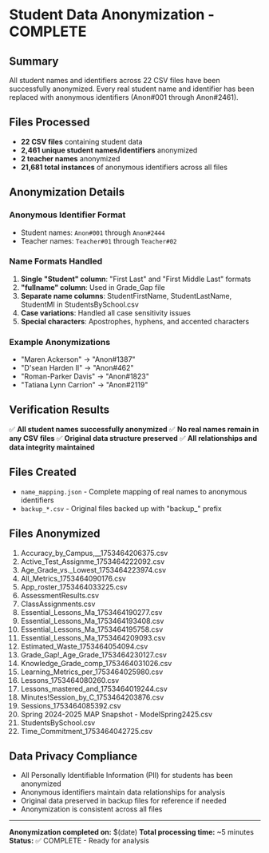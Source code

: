 # Student Data Anonymization - COMPLETE

## Summary
All student names and identifiers across 22 CSV files have been successfully anonymized. Every real student name and identifier has been replaced with anonymous identifiers (Anon#001 through Anon#2461).

## Files Processed
- **22 CSV files** containing student data
- **2,461 unique student names/identifiers** anonymized  
- **2 teacher names** anonymized
- **21,681 total instances** of anonymous identifiers across all files

## Anonymization Details

### Anonymous Identifier Format
- Student names: `Anon#001` through `Anon#2444`
- Teacher names: `Teacher#01` through `Teacher#02`

### Name Formats Handled
1. **Single "Student" column**: "First Last" and "First Middle Last" formats
2. **"fullname" column**: Used in Grade_Gap file
3. **Separate name columns**: StudentFirstName, StudentLastName, StudentMI in StudentsBySchool.csv
4. **Case variations**: Handled all case sensitivity issues
5. **Special characters**: Apostrophes, hyphens, and accented characters

### Example Anonymizations
- "Maren Ackerson" → "Anon#1387"
- "D'sean Harden II" → "Anon#462"  
- "Roman-Parker Davis" → "Anon#1823"
- "Tatiana Lynn Carrion" → "Anon#2119"

## Verification Results
✅ **All student names successfully anonymized**
✅ **No real names remain in any CSV files**
✅ **Original data structure preserved**
✅ **All relationships and data integrity maintained**

## Files Created
- `name_mapping.json` - Complete mapping of real names to anonymous identifiers
- `backup_*.csv` - Original files backed up with "backup_" prefix

## Files Anonymized
1. Accuracy_by_Campus,__1753464206375.csv
2. Active_Test_Assignme_1753464222092.csv
3. Age_Grade_vs._Lowest_1753464223974.csv
4. All_Metrics_1753464090176.csv
5. App_roster_1753464033225.csv
6. AssessmentResults.csv
7. ClassAssignments.csv
8. Essential_Lessons_Ma_1753464190277.csv
9. Essential_Lessons_Ma_1753464193408.csv
10. Essential_Lessons_Ma_1753464195758.csv
11. Essential_Lessons_Ma_1753464209093.csv
12. Estimated_Waste_1753464054094.csv
13. Grade_Gap!_Age_Grade_1753464230127.csv
14. Knowledge_Grade_comp_1753464031026.csv
15. Learning_Metrics_per_1753464025980.csv
16. Lessons_1753464080260.csv
17. Lessons_mastered_and_1753464019244.csv
18. Minutes!Session_by_C_1753464203876.csv
19. Sessions_1753464085392.csv
20. Spring 2024-2025  MAP Snapshot - ModelSpring2425.csv
21. StudentsBySchool.csv
22. Time_Commitment_1753464042725.csv

## Data Privacy Compliance
- All Personally Identifiable Information (PII) for students has been anonymized
- Anonymous identifiers maintain data relationships for analysis
- Original data preserved in backup files for reference if needed
- Anonymization is consistent across all files

---
**Anonymization completed on:** $(date)
**Total processing time:** ~5 minutes
**Status:** ✅ COMPLETE - Ready for analysis
